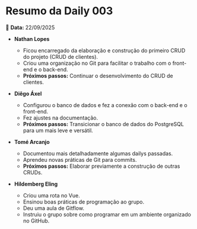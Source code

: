 # Resumo da Daily 003

📅 **Data:** 22/09/2025  

- **Nathan Lopes**
  - Ficou encarregado da elaboração e construção do primeiro CRUD do projeto (CRUD de clientes).
  - Criou uma organização no Git para facilitar o trabalho com o front-end e o back-end.
  - **Próximos passos:** Continuar o desenvolvimento do CRUD de clientes.

- **Diêgo Áxel**
  - Configurou o banco de dados e fez a conexão com o back-end e o front-end.
  - Fez ajustes na documentação.
  - **Próximos passos:** Transicionar o banco de dados do PostgreSQL para um mais leve e versátil.

- **Tomé Arcanjo**
  - Documentou mais detalhadamente algumas dailys passadas.
  - Aprendeu novas práticas de Git para commits.
  - **Próximos passos:** Elaborar previamente a construção de outras CRUDs.

- **Hildemberg Eling**
  - Criou uma rota no Vue.
  - Ensinou boas práticas de programação ao grupo.
  - Deu uma aula de Gitflow.
  - Instruiu o grupo sobre como programar em um ambiente organizado no GitHub.
